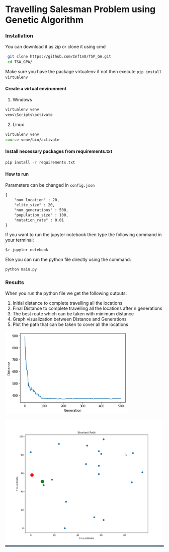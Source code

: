 # Travelling Salesman Problem using Genetic Algorithm

### Installation

You can download it as zip or clone it using cmd
```sh
 git clone https://github.com/Inf1n8/TSP_GA.git
 cd TSA_GPA/
```

Make sure you have the package virtualenv if not then execute ```pip install virtualenv```
#### Create a virtual environment 
1) Windows
```sh
virtualenv venv
venv\Scripts\activate
```

2) Linux
```sh
virtualenv venv
source venv/bin/activate
```

#### Install necessary packages from requirements.txt

```sh
pip install -r requirements.txt
```

#### How to run

Parameters can be changed in ```config.json```
```
{
	"num_location" : 20,
	"elite_size" : 20,
	"num_generations" : 500,
	"population_size" : 100,
	"mutation_rate" : 0.01
}
```

If you want to run the jupyter notebook then type the following command in your terminal:
```sh 
$> jupyter notebook
```

Else you can run the python file directly using the command:
```sh
python main.py
```
### Results
When you run the python file we get the following outputs:
1) Initial distance to complete travelling all the locations
2) Final Distance to complete travelling all the locations after n generations 
3) The best route which can be taken with minimum distance
4) Graph visualization between Distance and Generations
5) Plot the path that can be taken to cover all the locations

![Generation vs Total Distance](./assets/generation_vs_dist.png)

![Shortest Path](./assets/path.gif)